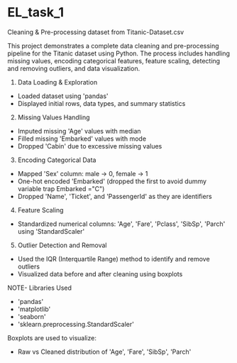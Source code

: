 # EL_task_1
Cleaning & Pre-processing dataset from Titanic-Dataset.csv 

This project demonstrates a complete data cleaning and pre-processing pipeline for the Titanic dataset using Python. 
The process includes handling missing values, encoding categorical features, feature scaling, detecting and removing outliers, and data visualization.

1. Data Loading & Exploration

- Loaded dataset using 'pandas'
- Displayed initial rows, data types, and summary statistics

2. Missing Values Handling

- Imputed missing 'Age' values with median
- Filled missing 'Embarked' values with mode
- Dropped 'Cabin' due to excessive missing values

3. Encoding Categorical Data

- Mapped 'Sex' column: male → 0, female → 1
- One-hot encoded 'Embarked' (dropped the first to avoid dummy variable trap Embarked ="C")
- Dropped 'Name', 'Ticket', and 'PassengerId' as they are identifiers

4. Feature Scaling

- Standardized numerical columns: 'Age', 'Fare', 'Pclass', 'SibSp', 'Parch' using 'StandardScaler'

5. Outlier Detection and Removal

- Used the IQR (Interquartile Range) method to identify and remove outliers
- Visualized data before and after cleaning using boxplots


NOTE-  Libraries Used

- 'pandas'
- 'matplotlib'
- 'seaborn'
- 'sklearn.preprocessing.StandardScaler'

Boxplots are used to visualize:
- Raw vs Cleaned distribution of 'Age', 'Fare', 'SibSp', 'Parch'





